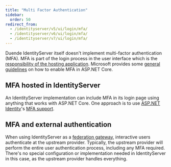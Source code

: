 ```yaml
---
title: "Multi Factor Authentication"
sidebar:
  order: 50
redirect_from:
  - /identityserver/v5/ui/login/mfa/
  - /identityserver/v6/ui/login/mfa/
  - /identityserver/v7/ui/login/mfa/
---
```


Duende IdentityServer itself doesn't implement multi-factor authentication (MFA). MFA is part of the login process in the user interface which is the [responsibility of the hosting application](..). Microsoft provides some [general guidelines](https://learn.microsoft.com/en-us/aspnet/core/security/authentication/mfa) on how to enable MFA in ASP.NET Core.

## MFA hosted in IdentityServer
An IdentityServer implementation can include MFA in its login page using anything that works with ASP.NET Core. One approach is to use [ASP.NET Identity](https://learn.microsoft.com/en-us/aspnet/core/security/authentication/identity)'s [MFA support](https://learn.microsoft.com/en-us/aspnet/core/security/authentication/identity-enable-qrcodes).

## MFA and external authentication
When using IdentityServer as a [federation gateway](/identityserver/v7/ui/federation), interactive users authenticate at the upstream provider. Typically, the upstream provider will perform the entire user authentication process, including any MFA required. There's no special configuration or implementation needed in IdentityServer in this case, as the upstream provider handles everything.